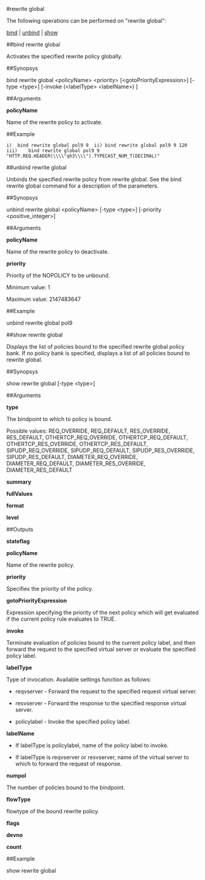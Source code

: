 #rewrite global

The following operations can be performed on "rewrite global":


[bind](#bind-rewrite-global) | [unbind](#unbind-rewrite-global) | [show](#show-rewrite-global)

##bind rewrite global

Activates the specified rewrite policy globally.


##Synopsys

bind rewrite global &lt;policyName> &lt;priority> [&lt;gotoPriorityExpression>] [-type &lt;type>] [-invoke  (&lt;labelType>  &lt;labelName>) ]


##Arguments

<b>policyName</b>
Name of the rewrite policy to activate.



##Example

	i)	bind rewrite global pol9 9	ii)	bind rewrite global pol9 9 120	iii)	bind rewrite global pol9 9 "HTTP.REQ.HEADER(\\\\"qh3\\\\").TYPECAST_NUM_T(DECIMAL)"	

##unbind rewrite global

Unbinds the specified rewrite policy from rewrite global. See the bind rewrite global command for a description of the parameters.


##Synopsys

unbind rewrite global &lt;policyName> [-type &lt;type>] [-priority &lt;positive_integer>]


##Arguments

<b>policyName</b>
Name of the rewrite policy to deactivate.

<b>priority</b>
Priority of the NOPOLICY to be unbound.
Minimum value: 1
Maximum value: 2147483647



##Example

unbind rewrite global pol9

##show rewrite global

Displays the list of policies bound to the specified rewrite global policy bank. If no policy bank is specified, displays a list of all policies bound to rewrite global.


##Synopsys

show rewrite global [-type &lt;type>]


##Arguments

<b>type</b>
The bindpoint to which to policy is bound.
Possible values: REQ_OVERRIDE, REQ_DEFAULT, RES_OVERRIDE, RES_DEFAULT, OTHERTCP_REQ_OVERRIDE, OTHERTCP_REQ_DEFAULT, OTHERTCP_RES_OVERRIDE, OTHERTCP_RES_DEFAULT, SIPUDP_REQ_OVERRIDE, SIPUDP_REQ_DEFAULT, SIPUDP_RES_OVERRIDE, SIPUDP_RES_DEFAULT, DIAMETER_REQ_OVERRIDE, DIAMETER_REQ_DEFAULT, DIAMETER_RES_OVERRIDE, DIAMETER_RES_DEFAULT

<b>summary</b>

<b>fullValues</b>

<b>format</b>

<b>level</b>



##Outputs

<b>stateflag</b>

<b>policyName</b>
Name of the rewrite policy.

<b>priority</b>
Specifies the priority of the policy.

<b>gotoPriorityExpression</b>
Expression specifying the priority of the next policy which will get evaluated if the current policy rule evaluates to TRUE.

<b>invoke</b>
Terminate evaluation of policies bound to the current policy label, and then forward the request to the specified virtual server or evaluate the specified policy label.

<b>labelType</b>
Type of invocation. Available settings function as follows:
* reqvserver - Forward the request to the specified request virtual server.
* resvserver - Forward the response to the specified response virtual server.
* policylabel - Invoke the specified policy label.

<b>labelName</b>
* If labelType is policylabel, name of the policy label to invoke. 
* If labelType is reqvserver or resvserver, name of the virtual server to which to forward the request of response.

<b>numpol</b>
The number of policies bound to the bindpoint.

<b>flowType</b>
flowtype of the bound rewrite policy.

<b>flags</b>

<b>devno</b>

<b>count</b>



##Example

show rewrite global

